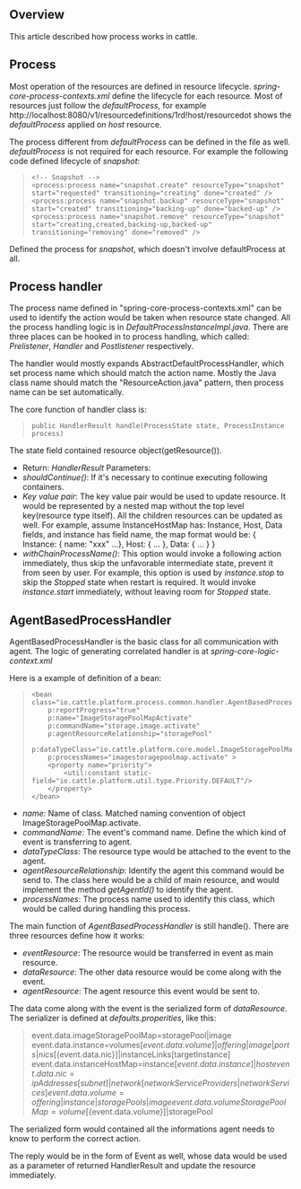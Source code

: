 ## Overview

This article described how process works in cattle.

## Process

Most operation of the resources are defined in resource lifecycle. _spring-core-process-contexts.xml_ define the lifecycle for each resource. Most of resources just follow the _defaultProcess_, for example http://localhost:8080/v1/resourcedefinitions/1rd!host/resourcedot shows the _defaultProcess_ applied on *host* resource.

The process different from _defaultProcess_ can be defined in the file as well. _defaultProcess_ is not required for each resource. For example the following code defined lifecycle of _snapshot_:

>     <!-- Snapshot -->
>     <process:process name="snapshot.create" resourceType="snapshot" start="requested" transitioning="creating" done="created" />
>     <process:process name="snapshot.backup" resourceType="snapshot" start="created" transitioning="backing-up" done="backed-up" />
>     <process:process name="snapshot.remove" resourceType="snapshot" start="creating,created,backing-up,backed-up" transitioning="removing" done="removed" />

Defined the process for _snapshot_, which doesn't involve defaultProcess at all.

## Process handler

The process name defined in "spring-core-process-contexts.xml" can be used to identify the action would be taken when resource state changed. All the process handling logic is in _DefaultProcessInstanceImpl.java_. There are three places can be hooked in to process handling, which called: _Prelistener_, _Handler_ and _Postlistener_ respectively.

The handler would mostly expands AbstractDefaultProcessHandler, which set process name which should match the action name. Mostly the Java class name should match the "ResourceAction.java" pattern, then process name can be set automatically.

The core function of handler class is:

>     public HandlerResult handle(ProcessState state, ProcessInstance process)

The state field contained resource object(getResource()).

+ Return: _HandlerResult_ Parameters: 
+ _shouldContinue()_: If it's necessary to continue executing following containers.  
+ _Key value pair_: The key value pair would be used to update resource. It would be represented by a nested map without the top level key(resource type itself). All the children resources can be updated as well. For example, assume InstanceHostMap has: Instance, Host, Data fields, and instance has field name, the map format would be:
{ Instance: { name: "xxx" ...}, Host: { ... }, Data: { ... } }
+ _withChainProcessName()_: This option would invoke a following action immediately, thus skip the unfavorable intermediate state, prevent it from seen by user. For example, this option is used by _instance.stop_ to skip the *Stopped* state when restart is required. It would invoke _instance.start_ immediately, without leaving room for *Stopped* state.

## AgentBasedProcessHandler

AgentBasedProcessHandler is the basic class for all communication with agent. The logic of generating correlated handler is at _spring-core-logic-context.xml_

Here is a example of definition of a bean:

>     <bean class="io.cattle.platform.process.common.handler.AgentBasedProcessHandler"
>         p:reportProgress="true"
>         p:name="ImageStoragePoolMapActivate"
>         p:commandName="storage.image.activate"
>         p:agentResourceRelationship="storagePool"
>         p:dataTypeClass="io.cattle.platform.core.model.ImageStoragePoolMap"
>         p:processNames="imagestoragepoolmap.activate" >
>         <property name="priority">
>             <util:constant static-field="io.cattle.platform.util.type.Priority.DEFAULT"/>
>         </property>
>     </bean>

+ _name_: Name of class. Matched naming convention of object ImageStoragePoolMap.activate.
+ _commandName_: The event's command name. Define the which kind of event is transferring to agent.
+ _dataTypeClass_: The resource type would be attached to the event to the agent.
+ _agentResourceRelationship_: Identify the agent this command would be send to. The class here would be a child of main resource, and would implement the method _getAgentId()_ to identify the agent.
+ _processNames_: The process name used to identify this class, which would be called during handling this process.


The main function of _AgentBasedProcessHandler_ is still handle(). There are three resources define how it works:
+ _eventResource_: The resource would be transferred in event as main resource.
+ _dataResource_: The other data resource would be come along with the event.
+ _agentResource_: The agent resource this event would be sent to.

The data come along with the event is the serialized form of _dataResource_. The serializer is defined at _defaults.properities_, like this:

> event.data.imageStoragePoolMap=storagePool|image
> event.data.instance=volumes[${event.data.volume}]|offering|image|ports|nics[${event.data.nic}]|instanceLinks[targetInstance]  
> event.data.instanceHostMap=instance[${event.data.instance}]|host
> event.data.nic=ipAddresses[subnet]|network[networkServiceProviders|networkServices]
> event.data.volume=offering|instance|storagePools|image
> event.data.volumeStoragePoolMap=volume[${event.data.volume}]|storagePool

The serialized form would contained all the informations agent needs to know to perform the correct action.

The reply would be in the form of Event as well, whose data would be used as a parameter of returned HandlerResult and update the resource immediately.